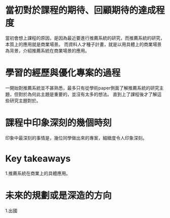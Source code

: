 # 當初對於課程的期待、回顧期待的達成程度

當初會想上課程的原因，是因為最近要進行推薦系統的研究，而推薦系統的研究，本質上的應用就是商業場景。
而資料人才種子計畫，就是以用具體上的商業場景為背景，介紹推薦系統在商業場景的應用。

# 學習的經歷與優化專案的過程

一開始對推薦系統並不甚熟悉，最多只有從學術paper側面了解推薦系統的研究主題，但對於為何此主題是重要的，並沒有太多的想法。
直到上了課程後才了解這些研究主題對於。

# 課程中印象深刻的幾個時刻

印象中最深刻的事情是，幾位同學做出來的專案，細緻度令人印象深刻。

# Key takeaways

1.推薦系統在商業上的具體應用。

# 未來的規劃或是深造的方向

1.出國
